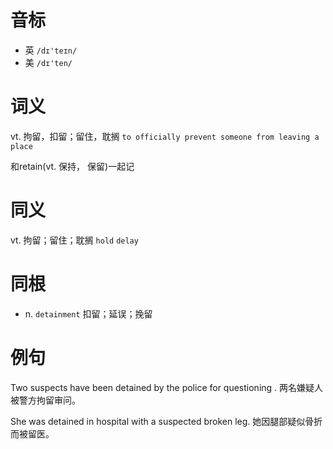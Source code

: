 # 音标

- 英 `/dɪ'teɪn/`
- 美 `/dɪ'ten/`

# 词义

vt. 拘留，扣留；留住，耽搁
`to officially prevent someone from leaving a place`



和retain(vt. 保持， 保留)一起记

# 同义

vt. 拘留；留住；耽搁
`hold` `delay`

# 同根

- n. `detainment` 扣留；延误；挽留

# 例句

Two suspects have been detained by the police for questioning .
两名嫌疑人被警方拘留审问。

She was detained in hospital with a suspected broken leg.
她因腿部疑似骨折而被留医。


